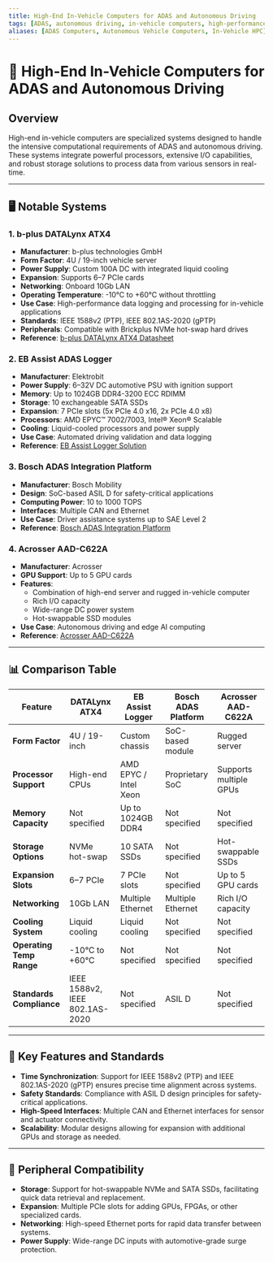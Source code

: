 ```yaml
---
title: High-End In-Vehicle Computers for ADAS and Autonomous Driving
tags: [ADAS, autonomous driving, in-vehicle computers, high-performance computing, b-plus, EB Assist, Bosch, Acrosser]
aliases: [ADAS Computers, Autonomous Vehicle Computers, In-Vehicle HPC]
---
```


# 🚗 High-End In-Vehicle Computers for ADAS and Autonomous Driving

## Overview

High-end in-vehicle computers are specialized systems designed to handle the intensive computational requirements of ADAS and autonomous driving. These systems integrate powerful processors, extensive I/O capabilities, and robust storage solutions to process data from various sensors in real-time.

---

## 🖥️ Notable Systems

### 1. **b-plus DATALynx ATX4**

- **Manufacturer**: b-plus technologies GmbH
- **Form Factor**: 4U / 19-inch vehicle server
- **Power Supply**: Custom 100A DC with integrated liquid cooling
- **Expansion**: Supports 6–7 PCIe cards
- **Networking**: Onboard 10Gb LAN
- **Operating Temperature**: -10°C to +60°C without throttling
- **Use Case**: High-performance data logging and processing for in-vehicle applications
- **Standards**: IEEE 1588v2 (PTP), IEEE 802.1AS-2020 (gPTP)
- **Peripherals**: Compatible with Brickplus NVMe hot-swap hard drives
- **Reference**: [b-plus DATALynx ATX4 Datasheet](https://www.b-plus.com/fileadmin/data_storage/Data_Storage/Produkte/Produktdatenblaetter_AE/Datasheet_DATALynx-ATX4_EN_0.3.pdf)

### 2. **EB Assist ADAS Logger**

- **Manufacturer**: Elektrobit
- **Power Supply**: 6–32V DC automotive PSU with ignition support
- **Memory**: Up to 1024GB DDR4-3200 ECC RDIMM
- **Storage**: 10 exchangeable SATA SSDs
- **Expansion**: 7 PCIe slots (5x PCIe 4.0 x16, 2x PCIe 4.0 x8)
- **Processors**: AMD EPYC™ 7002/7003, Intel® Xeon® Scalable
- **Cooling**: Liquid-cooled processors and power supply
- **Use Case**: Automated driving validation and data logging
- **Reference**: [EB Assist Logger Solution](https://www.elektrobit.com/products/automated-driving/eb-assist/logger-solution/)

### 3. **Bosch ADAS Integration Platform**

- **Manufacturer**: Bosch Mobility
- **Design**: SoC-based ASIL D for safety-critical applications
- **Computing Power**: 10 to 1000 TOPS
- **Interfaces**: Multiple CAN and Ethernet
- **Use Case**: Driver assistance systems up to SAE Level 2
- **Reference**: [Bosch ADAS Integration Platform](https://www.bosch-mobility.com/en/solutions/vehicle-computer/adas-integration-platform/)

### 4. **Acrosser AAD-C622A**

- **Manufacturer**: Acrosser
- **GPU Support**: Up to 5 GPU cards
- **Features**:
  - Combination of high-end server and rugged in-vehicle computer
  - Rich I/O capacity
  - Wide-range DC power system
  - Hot-swappable SSD modules
- **Use Case**: Autonomous driving and edge AI computing
- **Reference**: [Acrosser AAD-C622A](https://www.acrosser.com/en/Products/Autonomous-Driving-Controller/Autonomous-Driving-Controller/AAD-C622AX)

---

## 📊 Comparison Table

| Feature                     | DATALynx ATX4 | EB Assist Logger | Bosch ADAS Platform | Acrosser AAD-C622A |
|-----------------------------|---------------|------------------|---------------------|--------------------|
| **Form Factor**             | 4U / 19-inch  | Custom chassis   | SoC-based module    | Rugged server      |
| **Processor Support**       | High-end CPUs | AMD EPYC / Intel Xeon | Proprietary SoC | Supports multiple GPUs |
| **Memory Capacity**         | Not specified | Up to 1024GB DDR4 | Not specified       | Not specified      |
| **Storage Options**         | NVMe hot-swap | 10 SATA SSDs     | Not specified       | Hot-swappable SSDs |
| **Expansion Slots**         | 6–7 PCIe      | 7 PCIe slots     | Not specified       | Up to 5 GPU cards  |
| **Networking**              | 10Gb LAN      | Multiple Ethernet | Multiple Ethernet   | Rich I/O capacity  |
| **Cooling System**          | Liquid cooling| Liquid cooling   | Not specified       | Not specified      |
| **Operating Temp Range**    | -10°C to +60°C| Not specified    | Not specified       | Not specified      |
| **Standards Compliance**    | IEEE 1588v2, IEEE 802.1AS-2020 | Not specified | ASIL D | Not specified |

---

## 🧩 Key Features and Standards

- **Time Synchronization**: Support for IEEE 1588v2 (PTP) and IEEE 802.1AS-2020 (gPTP) ensures precise time alignment across systems.
- **Safety Standards**: Compliance with ASIL D design principles for safety-critical applications.
- **High-Speed Interfaces**: Multiple CAN and Ethernet interfaces for sensor and actuator connectivity.
- **Scalability**: Modular designs allowing for expansion with additional GPUs and storage as needed.

---

## 🔌 Peripheral Compatibility

- **Storage**: Support for hot-swappable NVMe and SATA SSDs, facilitating quick data retrieval and replacement.
- **Expansion**: Multiple PCIe slots for adding GPUs, FPGAs, or other specialized cards.
- **Networking**: High-speed Ethernet ports for rapid data transfer between systems.
- **Power Supply**: Wide-range DC inputs with automotive-grade surge protection.
